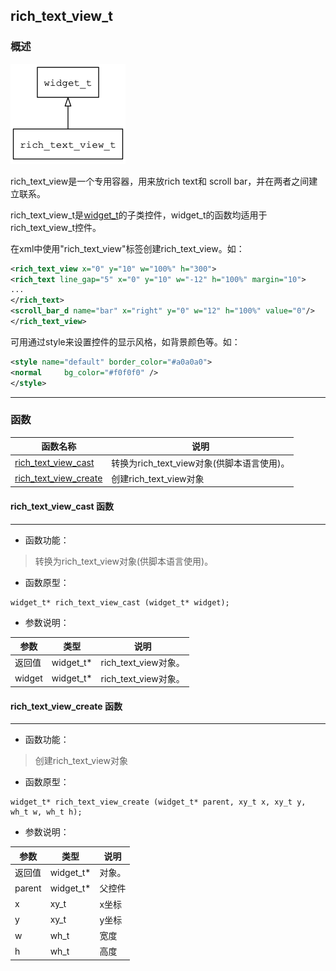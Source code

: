 ## rich\_text\_view\_t
### 概述
![image](images/rich_text_view_t_0.png)

rich_text_view是一个专用容器，用来放rich text和 scroll bar，并在两者之间建立联系。

rich_text_view\_t是[widget\_t](widget_t.md)的子类控件，widget\_t的函数均适用于rich_text_view\_t控件。

在xml中使用"rich_text_view"标签创建rich_text_view。如：

```xml
<rich_text_view x="0" y="10" w="100%" h="300">
<rich_text line_gap="5" x="0" y="10" w="-12" h="100%" margin="10">
...
</rich_text>
<scroll_bar_d name="bar" x="right" y="0" w="12" h="100%" value="0"/>
</rich_text_view>
```

可用通过style来设置控件的显示风格，如背景颜色等。如：

```xml
<style name="default" border_color="#a0a0a0">
<normal     bg_color="#f0f0f0" />
</style>
```
----------------------------------
### 函数
<p id="rich_text_view_t_methods">

| 函数名称 | 说明 | 
| -------- | ------------ | 
| <a href="#rich_text_view_t_rich_text_view_cast">rich\_text\_view\_cast</a> | 转换为rich_text_view对象(供脚本语言使用)。 |
| <a href="#rich_text_view_t_rich_text_view_create">rich\_text\_view\_create</a> | 创建rich_text_view对象 |
#### rich\_text\_view\_cast 函数
-----------------------

* 函数功能：

> <p id="rich_text_view_t_rich_text_view_cast">转换为rich_text_view对象(供脚本语言使用)。

* 函数原型：

```
widget_t* rich_text_view_cast (widget_t* widget);
```

* 参数说明：

| 参数 | 类型 | 说明 |
| -------- | ----- | --------- |
| 返回值 | widget\_t* | rich\_text\_view对象。 |
| widget | widget\_t* | rich\_text\_view对象。 |
#### rich\_text\_view\_create 函数
-----------------------

* 函数功能：

> <p id="rich_text_view_t_rich_text_view_create">创建rich_text_view对象

* 函数原型：

```
widget_t* rich_text_view_create (widget_t* parent, xy_t x, xy_t y, wh_t w, wh_t h);
```

* 参数说明：

| 参数 | 类型 | 说明 |
| -------- | ----- | --------- |
| 返回值 | widget\_t* | 对象。 |
| parent | widget\_t* | 父控件 |
| x | xy\_t | x坐标 |
| y | xy\_t | y坐标 |
| w | wh\_t | 宽度 |
| h | wh\_t | 高度 |
